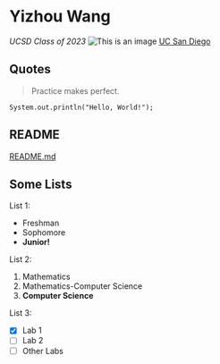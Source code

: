 # Yizhou Wang
*UCSD Class of 2023*
![This is an image](https://www.ucsd.edu/_resources/img/logo_UCSD.png)
[UC San Diego](https://www.ucsd.edu)

## Quotes
> Practice makes perfect.

```
System.out.println("Hello, World!");
```

## README
[README.md](README.md)

## Some Lists
List 1:
- Freshman
- Sophomore
- **Junior!**

List 2:
1. Mathematics
2. Mathematics-Computer Science
3. **Computer Science**

List 3:
- [x] Lab 1
- [ ] Lab 2
- [ ] Other Labs
